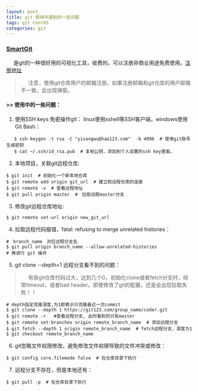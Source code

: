 ```yaml
---
layout: post
title: git 使用中遇到的一些问题
tags: git CentOS
categories: git
---
```

<style type="text/css">
    p{text-indent: 20px}
</style>
### [SmartGit](https://www.syntevo.com/smartgit/download/)  
是git的一种很好用的可视化工具，收费的。可以注册非商业用途免费使用。[注册地址](https://www.syntevo.com/cn/smartgit/register-non-commercial)
><p>注意，使用git仓库用户的邮箱注册。如果注册邮箱和git仓库的用户邮箱不一致，会出现弹窗。</p>

#### >>  使用中的一些问题：

1. 使用SSH keys 免密操作git：
   linux使用xshell等SSH客户端，windows使用Git Bash：
```shell
   $ ssh-keygen -t rsa -C "yisangwu@hao123.com"  -b 4096  # 使用git账号生成密钥
   $ cat ~/.ssh/id_rsa.pub  # 复制公钥，添加到个人设置的ssh key里面。
```
2. 本地项目，关联git远程仓库:
```shell
$ git init  # 初始化一个新本地仓库
$ git remote add origin git_url  # 建立和远程仓库的连接
$ git remote -v  # 查看远程地址
$ git pull origin master  #　拉取远程master分支
```
3. 修改git远程仓库地址:
```shell
$ git remote set-url origin new_git_url
```
4. 拉取远程代码报错，fatal: refusing to merge unrelated histories：
```shell
#　branch_name　对应远程分支名
$ git pull origin branch_name --allow-unrelated-histories  
# 再进行 git 操作
```
5. git clone --depth=1 远程分支看不到的问题：
> 有些git仓库代码过大，达到几个G，初始化clone或者fetch分支时，经常timeout，或者bad header。即使修改了git的配置，还是会出现拉取失败！！
```shell
# depth指定克隆深度,为1即表示只克隆最近一次commit
$ git clone --depth 1 https://git123.com/group_name/coder.git
$ git remote -r   #查看远程分支, 此时看到的只有master
$ git remote set-branches origin remote_branch_name  # 添加远程分支
$ git fetch --depth 1 origin remote_branch_name  # fetch远程分支，深度为1
$ git checkout remote_branch_name
```
6. git忽略文件权限修改，避免修改文件权限导致的文件冲突或修改：
```shell
$ git config core.filemode false  # 在仓库目录下执行
```
7. 远程分支不存在，但是本地还有：
```shell
$ git pull -p  # 在仓库目录下执行
```
